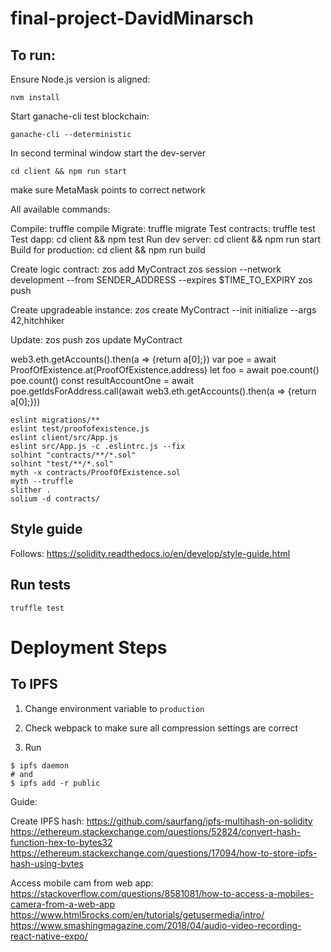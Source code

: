 # final-project-DavidMinarsch

## To run:
Ensure Node.js version is aligned:
```
nvm install
```

Start ganache-cli test blockchain:
```
ganache-cli --deterministic
```
In second terminal window start the dev-server
```
cd client && npm run start
```
make sure MetaMask points to correct network


All available commands:

  Compile:              truffle compile
  Migrate:              truffle migrate
  Test contracts:       truffle test
  Test dapp:            cd client && npm test
  Run dev server:       cd client && npm run start
  Build for production: cd client && npm run build


  Create logic contract:
  zos add MyContract
  zos session --network development --from SENDER_ADDRESS --expires $TIME_TO_EXPIRY
  zos push

  Create upgradeable instance:
  zos create MyContract --init initialize --args 42,hitchhiker

  Update:
  zos push
  zos update MyContract



<!-- let proofOfExistence = ProofOfExistence.deployed().then(function(instance) { return instance; })
 -->
web3.eth.getAccounts().then(a => {return a[0];})
var poe = await ProofOfExistence.at(ProofOfExistence.address)
let foo = await poe.count()
poe.count()
const resultAccountOne = await poe.getIdsForAddress.call(await web3.eth.getAccounts().then(a => {return a[0];}))
```
eslint migrations/**
eslint test/proofofexistence.js
eslint client/src/App.js
eslint src/App.js -c .eslintrc.js --fix
solhint "contracts/**/*.sol"
solhint "test/**/*.sol"
myth -x contracts/ProofOfExistence.sol
myth --truffle
slither .
solium -d contracts/
```

## Style guide
Follows:
https://solidity.readthedocs.io/en/develop/style-guide.html

## Run tests
```
truffle test
```


# Deployment Steps

## To IPFS

1. Change environment variable to `production`

2. Check webpack to make sure all compression settings are correct

3. Run
```
$ ipfs daemon
# and
$ ipfs add -r public
```


Guide:

Create IPFS hash:
https://github.com/saurfang/ipfs-multihash-on-solidity
https://ethereum.stackexchange.com/questions/52824/convert-hash-function-hex-to-bytes32
https://ethereum.stackexchange.com/questions/17094/how-to-store-ipfs-hash-using-bytes

Access mobile cam from web app:
https://stackoverflow.com/questions/8581081/how-to-access-a-mobiles-camera-from-a-web-app
https://www.html5rocks.com/en/tutorials/getusermedia/intro/
https://www.smashingmagazine.com/2018/04/audio-video-recording-react-native-expo/
